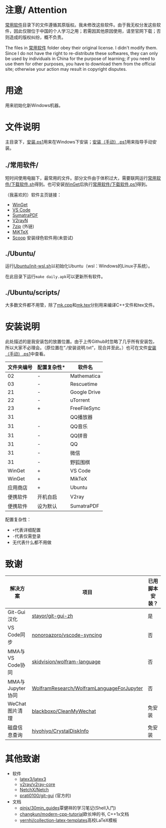 # 注意/ Attention
[常用软件](常用软件/)目录下的文件遵循其原版权。我未修改这些软件。由于我无权分发这些软件，因此仅限位于中国的个人学习之用；若需因其他原因使用，请至官网下载；否则造成的版权纠纷，概不负责。

The files in [常用软件](常用软件/) folder obey their original license. I didn't modify them. Since I do not have the right to re-distribute these softwares, they can only be used by individuals in China for the purpose of learning; if you need to use them for other purposes, you have to download them from the official site; otherwise your action may result in copyright disputes.

# 用途
用来初始化新Windows机器。

# 文件说明
主目录下，[安装.ps1](安装.ps1)用来在Windows下安装；[安装（手动）.ps1](安装（手动）.ps1)用来指导手动安装。

## ./常用软件/
短时间使用电脑下，最常用的文件。部分文件由于体积过大，需要联网运行[常用软件/下载软件.sh](常用软件/下载软件.sh)得到。也可安装[WinGet](常用软件/winget%20v0.1.appxbundle)后执行[常用软件/下载软件.ps1](常用软件/下载软件.ps1)得到。

（我喜欢的）软件主页链接：
- [WinGet](https://github.com/microsoft/winget-cli)
- [VS Code](https://github.com/microsoft/vscode)
- [SumatraPDF](https://github.com/sumatrapdfreader/sumatrapdf)
- [V2rayN](https://github.com/2dust/v2rayN)
- [7zip](https://www.7-zip.org/) (外链)
- [MiKTeX](https://github.com/MiKTeX/miktex)
- [Scoop](https://github.com/lukesampson/scoop) 安装绿色软件用(未尝试)

## ./Ubuntu/
运行[Ubuntu/init-wsl.sh](Ubuntu/init-wsl.sh)以初始化Ubuntu（wsl：Windows的Linux子系统）。

在此目录下运行`make daily.apk`可以更新所有软件。
## ./Ubuntu/scripts/
大多数文件都不用管，除了[mk.cpp](Ubuntu/scripts/mk.cpp)和[mk.tex](Ubuntu/scripts/mk.tex)分别用来编译C++文件和tex文件。

# 安装说明
此处描述的是我安装包的放置位置。由于上传Github时忽略了几乎所有安装包，所以大家不必理会。（原位置在“./安装说明.txt”，现合并至此。）也可在文件[安装（手动）.ps1](安装（手动）.ps1)中查看。

| 文件夹编号 | 配置复杂性* | 软件名       |
| - | - | -  |
| 02         | -           | Mathematica  |
| 03         | -           | Rescuetime   |
| 21         | -           | Google Drive |
| 22         | -           | uTorrent     |
| 23         | +           | FreeFileSync |
| 31         |             | QQ播放器     |
| 31         | -           | QQ音乐       |
| 31         | -           | QQ拼音       |
| 31         | -           | QQ           |
| 31         | -           | 微信         |
| 31         | -           | 野狐围棋     |
| WinGet     | +           | VS Code      |
| WinGet     | +           | MikTeX       |
| 应用商店   | +           | Ubuntu       |
| 便携软件   | 开机自启    | V2ray        |
| 便携软件   | 设为默认    | SumatraPDF   |

配置复杂性：
* `+`代表详细配置
* `-`代表仅需登录
* 无代表什么都不用做

# 致谢
| 解决方案 | 项目 | 已用脚本安装？ |
| - | - | - |
| Git-Gui汉化 | [stayor/git-gui-zh](https://github.com/stayor/git-gui-zh) | 是 |
| VS Code同步 | [nonoroazoro/vscode-syncing](https://github.com/nonoroazoro/vscode-syncing) | 否 |
| MMA与VS Code协同 | [skidvision/wolfram-language](https://github.com/skidvision/wolfram-language) | 否 |
| MMA与Jupyter协同 | [WolframResearch/WolframLanguageForJupyter](https://github.com/WolframResearch/WolframLanguageForJupyter) | 否 |
| WeChat图片清理 | [blackboxo/CleanMyWechat](https://github.com/blackboxo/CleanMyWechat) | 免安装 |
| 磁盘信息查询 | [hiyohiyo/CrystalDiskInfo](https://github.com/hiyohiyo/CrystalDiskInfo) | 免安装 |

# 其他致谢
- 软件
	- [latex3/latex3](https://github.com/latex3/latex3)
	- [v2ray/v2ray-core](https://github.com/v2ray/v2ray-core)
	- [NetchX/Netch](https://github.com/NetchX/Netch)
	- [prati0100/git-gui](https://github.com/prati0100/git-gui) (官方的)
- 文档
	- [qinjx/30min_guides](https://github.com/qinjx/30min_guides)覃健祥的学习笔记(Shell入门)
	- [changkun/modern-cpp-tutorial](https://github.com/changkun/modern-cpp-tutorial)欧长坤的书, C++1x文档
	- [yernhi/collection-latex-templates](https://github.com/yernhi/collection-latex-templates)高校LaTeX模板